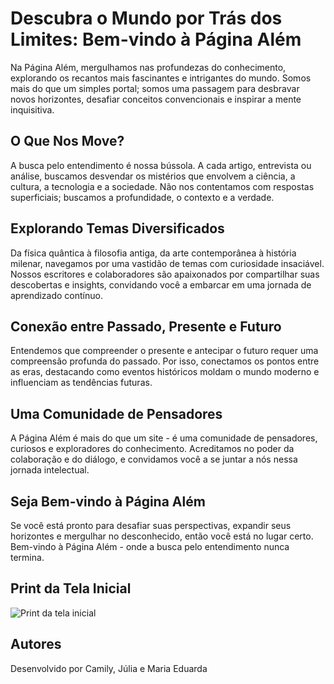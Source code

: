 # Descubra o Mundo por Trás dos Limites: Bem-vindo à Página Além

Na Página Além, mergulhamos nas profundezas do conhecimento, explorando os recantos mais fascinantes e intrigantes do mundo. Somos mais do que um simples portal; somos uma passagem para desbravar novos horizontes, desafiar conceitos convencionais e inspirar a mente inquisitiva.

## O Que Nos Move?

A busca pelo entendimento é nossa bússola. A cada artigo, entrevista ou análise, buscamos desvendar os mistérios que envolvem a ciência, a cultura, a tecnologia e a sociedade. Não nos contentamos com respostas superficiais; buscamos a profundidade, o contexto e a verdade.


## Explorando Temas Diversificados

Da física quântica à filosofia antiga, da arte contemporânea à história milenar, navegamos por uma vastidão de temas com curiosidade insaciável. Nossos escritores e colaboradores são apaixonados por compartilhar suas descobertas e insights, convidando você a embarcar em uma jornada de aprendizado contínuo.

## Conexão entre Passado, Presente e Futuro

Entendemos que compreender o presente e antecipar o futuro requer uma compreensão profunda do passado. Por isso, conectamos os pontos entre as eras, destacando como eventos históricos moldam o mundo moderno e influenciam as tendências futuras.

## Uma Comunidade de Pensadores

A Página Além é mais do que um site - é uma comunidade de pensadores, curiosos e exploradores do conhecimento. Acreditamos no poder da colaboração e do diálogo, e convidamos você a se juntar a nós nessa jornada intelectual.

## Seja Bem-vindo à Página Além

Se você está pronto para desafiar suas perspectivas, expandir seus horizontes e mergulhar no desconhecido, então você está no lugar certo. Bem-vindo à Página Além - onde a busca pelo entendimento nunca termina.

## Print da Tela Inicial

![Print da tela inicial](C:\Users\SENAI2EM\Documents\REPOSITORIOS\SITE-LIVRO\miniaturas)

## Autores

Desenvolvido por Camily, Júlia e Maria Eduarda